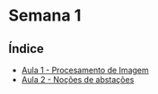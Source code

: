 # Semana 1
## Índice
 - [Aula 1 - Procesamento de Imagem](./Aula%201)
 - [Aula 2 - Noções de abstações](./Aula%202)